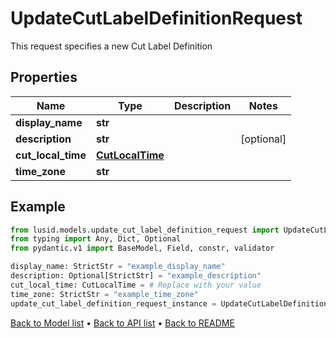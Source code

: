 # UpdateCutLabelDefinitionRequest

This request specifies a new Cut Label Definition
## Properties
Name | Type | Description | Notes
------------ | ------------- | ------------- | -------------
**display_name** | **str** |  | 
**description** | **str** |  | [optional] 
**cut_local_time** | [**CutLocalTime**](CutLocalTime.md) |  | 
**time_zone** | **str** |  | 
## Example

```python
from lusid.models.update_cut_label_definition_request import UpdateCutLabelDefinitionRequest
from typing import Any, Dict, Optional
from pydantic.v1 import BaseModel, Field, constr, validator

display_name: StrictStr = "example_display_name"
description: Optional[StrictStr] = "example_description"
cut_local_time: CutLocalTime = # Replace with your value
time_zone: StrictStr = "example_time_zone"
update_cut_label_definition_request_instance = UpdateCutLabelDefinitionRequest(display_name=display_name, description=description, cut_local_time=cut_local_time, time_zone=time_zone)

```

[Back to Model list](../README.md#documentation-for-models) &#8226; [Back to API list](../README.md#documentation-for-api-endpoints) &#8226; [Back to README](../README.md)


